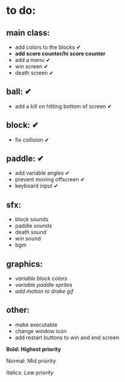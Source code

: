 # to do:

## main class:
- add colors to the blocks ✔
- **add score counter/hi score counter**
- add a menu ✔
- win screen ✔
- death screen ✔

## ball: ✔
- add a kill on hitting bottom of screen ✔

## block: ✔
- fix collision ✔

## paddle: ✔
- add variable angles ✔
- prevent moving offscreen ✔
- keyboard input ✔

## sfx:
- block sounds
- paddle sounds
- death sound
- win sound
- bgm

## graphics:
- *variable block colors*
- *variable paddle sprites*
- *add motion to drake gif*



## other:
- make executable
- change window icon
- add restart buttons to win and end screen


**Bold: Highest priority**

Normal: Mid priority

*Italics: Low priority*
